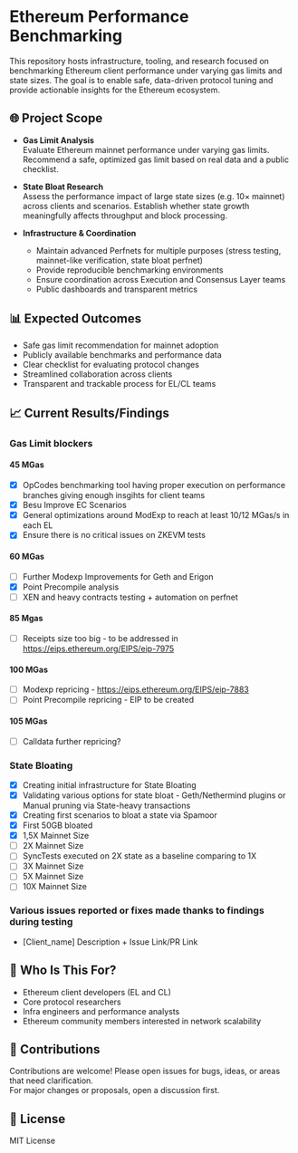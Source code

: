 # Ethereum Performance Benchmarking

This repository hosts infrastructure, tooling, and research focused on benchmarking Ethereum client performance under varying gas limits and state sizes. The goal is to enable safe, data-driven protocol tuning and provide actionable insights for the Ethereum ecosystem.

## 🌐 Project Scope

- **Gas Limit Analysis**  
  Evaluate Ethereum mainnet performance under varying gas limits. Recommend a safe, optimized gas limit based on real data and a public checklist.

- **State Bloat Research**  
  Assess the performance impact of large state sizes (e.g. 10× mainnet) across clients and scenarios. Establish whether state growth meaningfully affects throughput and block processing.

- **Infrastructure & Coordination**  
  - Maintain advanced Perfnets for multiple purposes (stress testing, mainnet-like verification, state bloat perfnet)
  - Provide reproducible benchmarking environments  
  - Ensure coordination across Execution and Consensus Layer teams  
  - Public dashboards and transparent metrics

## 📊 Expected Outcomes

- Safe gas limit recommendation for mainnet adoption  
- Publicly available benchmarks and performance data  
- Clear checklist for evaluating protocol changes  
- Streamlined collaboration across clients  
- Transparent and trackable process for EL/CL teams

## 📈 Current Results/Findings

### Gas Limit blockers
#### **45 MGas**
- [X] OpCodes benchmarking tool having proper execution on performance branches giving enough insgihts for client teams
- [X] Besu Improve EC Scenarios
- [X] General optimizations around ModExp to reach at least 10/12 MGas/s in each EL
- [X] Ensure there is no critical issues on ZKEVM tests
#### **60 MGas**
- [ ] Further Modexp Improvements for Geth and Erigon
- [X] Point Precompile analysis
- [ ] XEN and heavy contracts testing + automation on perfnet
#### **85 Mgas**
- [ ] Receipts size too big - to be addressed in https://eips.ethereum.org/EIPS/eip-7975
#### **100 MGas**
- [ ] Modexp repricing - https://eips.ethereum.org/EIPS/eip-7883
- [ ] Point Precompile repricing - EIP to be created
#### **105 MGas**
- [ ] Calldata further repricing?

### State Bloating
- [X] Creating initial infrastructure for State Bloating
- [X] Validating various options for state bloat - Geth/Nethermind plugins or Manual pruning via State-heavy transactions
- [X] Creating first scenarios to bloat a state via Spamoor
- [X] First 50GB bloated
- [X] 1,5X Mainnet Size
- [ ] 2X Mainnet Size
- [ ] SyncTests executed on 2X state as a baseline comparing to 1X
- [ ] 3X Mainnet Size
- [ ] 5X Mainnet Size
- [ ] 10X Mainnet Size

### Various issues reported or fixes made thanks to findings during testing
- [Client_name] Description + Issue Link/PR Link

## 🧠 Who Is This For?

- Ethereum client developers (EL and CL)  
- Core protocol researchers  
- Infra engineers and performance analysts  
- Ethereum community members interested in network scalability

## 🤝 Contributions

Contributions are welcome! Please open issues for bugs, ideas, or areas that need clarification.  
For major changes or proposals, open a discussion first.

## 📌 License

MIT License
